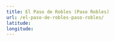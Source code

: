 ```yaml
---
title: El Paso de Robles (Paso Robles)
url: /el-paso-de-robles-paso-robles/
latitude: 
longitude: 
---
```

